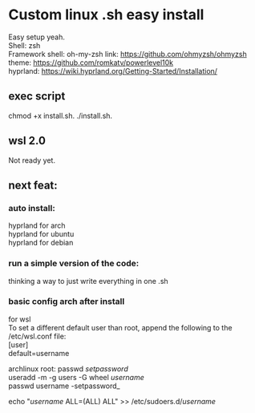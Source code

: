 # Custom linux .sh easy install

Easy setup yeah.<br>
Shell: zsh<br>
Framework shell: oh-my-zsh link: https://github.com/ohmyzsh/ohmyzsh<br>
theme: https://github.com/romkatv/powerlevel10k<br>
hyprland: https://wiki.hyprland.org/Getting-Started/Installation/<br>

## exec script
chmod +x install.sh.
./install.sh.

## wsl 2.0
<a name = "for wsl 2.0"></a>
Not ready yet.

## next feat:
### auto install:
hyprland for arch<br>
hyprland for ubuntu<br>
hyprland for debian<br>

### run a simple version of the code:
thinking a way to just write everything in one .sh

### basic config arch after install
for wsl<br>
To set a different default user than root, append the following to the /etc/wsl.conf file:<br>
[user]<br>
default=username<br>

archlinux root:
passwd _setpassword_<br>
useradd -m -g users -G wheel _username_<br>
passwd username -setpassword_<br>

echo "_username_ ALL=(ALL) ALL" >> /etc/sudoers.d/_username_
